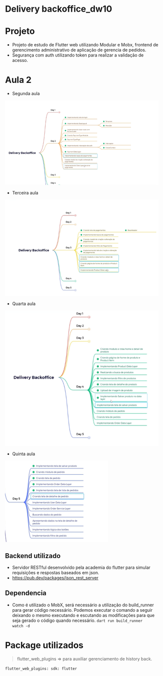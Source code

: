 # Delivery backoffice_dw10


# Projeto
- Projeto de estudo de Flutter web utilizando Modular e Mobx, frontend de gerencimento administrativo de aplicação de gerencia de pedidos.
- Segurança com auth utilizando token para realizar a validação de acesso.

# Aula 2
- Segunda aula

<img src="read_image/aula2.png"></img>

- Terceira aula

<img src="read_image/aula3.png"></img>

- Quarta aula

<img src="read_image/aula4.png"></img>

- Quinta aula

<img src="read_image/aula5.png"></img>

## Backend utilizado 
- Servidor RESTful desenvolvido pela academia do flutter para simular requisições e respostas baseados em json.
- <a>https://pub.dev/packages/json_rest_server</a>

## Dependencia
- Como é utilizado o MobX, será necessário a utilização do build_runner para gerar código necessário. Podemos executar o comando a seguir deixando o mesmo executando e escutando as modificações para que seja gerado o código quando necessário. <code>dart run build_runner watch -d</code>

# Package utilizados
> flutter_web_plugins => para auxiliar gerenciamento de history back.

<code>flutter_web_plugins:
    sdk: flutter</code>
